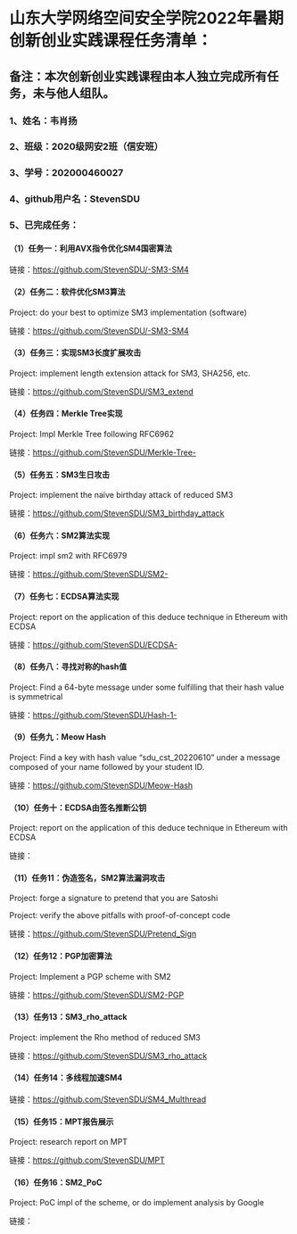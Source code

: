 # 山东大学网络空间安全学院2022年暑期创新创业实践课程任务清单：

## 备注：本次创新创业实践课程由本人独立完成所有任务，未与他人组队。

### 1、姓名：韦肖扬

### 2、班级：2020级网安2班（信安班）

### 3、学号：202000460027

### 4、github用户名：StevenSDU

### 5、已完成任务：

#### （1）任务一：利用AVX指令优化SM4国密算法

链接：https://github.com/StevenSDU/-SM3-SM4

#### （2）任务二：软件优化SM3算法  

Project: do your best to optimize SM3 implementation (software)

链接：https://github.com/StevenSDU/-SM3-SM4

#### （3）任务三：实现SM3长度扩展攻击 

Project: implement length extension attack for SM3, SHA256, etc.

链接：https://github.com/StevenSDU/SM3_extend

#### （4）任务四：Merkle Tree实现  

Project: Impl Merkle Tree following RFC6962

链接：https://github.com/StevenSDU/Merkle-Tree-

#### （5）任务五：SM3生日攻击  

Project: implement the naïve birthday attack of reduced SM3

链接：https://github.com/StevenSDU/SM3_birthday_attack

#### （6）任务六：SM2算法实现  

Project: impl sm2 with RFC6979

链接：https://github.com/StevenSDU/SM2-

#### （7）任务七：ECDSA算法实现  

Project: report on the application of this deduce technique in Ethereum with ECDSA

链接：https://github.com/StevenSDU/ECDSA-

#### （8）任务八：寻找对称的hash值  

Project: Find a 64-byte message under some  fulfilling that their hash value is symmetrical

链接：https://github.com/StevenSDU/Hash-1-

#### （9）任务九：Meow Hash  

Project: Find a key with hash value “sdu_cst_20220610” under a message composed of your name followed by your student ID.

链接：https://github.com/StevenSDU/Meow-Hash

#### （10）任务十：ECDSA由签名推断公钥  

Project: report on the application of this deduce technique in Ethereum with ECDSA

链接：

#### （11）任务11：伪造签名，SM2算法漏洞攻击  

Project: forge a signature to pretend that you are Satoshi

Project: verify the above pitfalls with proof-of-concept code

链接：https://github.com/StevenSDU/Pretend_Sign

#### （12）任务12：PGP加密算法  

Project: Implement a PGP scheme with SM2

链接：https://github.com/StevenSDU/SM2-PGP

#### （13）任务13：SM3_rho_attack 

Project: implement the Rho method of reduced SM3

链接：https://github.com/StevenSDU/SM3_rho_attack

#### （14）任务14：多线程加速SM4 

链接：https://github.com/StevenSDU/SM4_Multhread

#### （15）任务15：MPT报告展示 

Project: research report on MPT

链接：https://github.com/StevenSDU/MPT

#### （16）任务16：SM2_PoC 

Project: PoC impl of the scheme, or do implement analysis by Google

链接：
